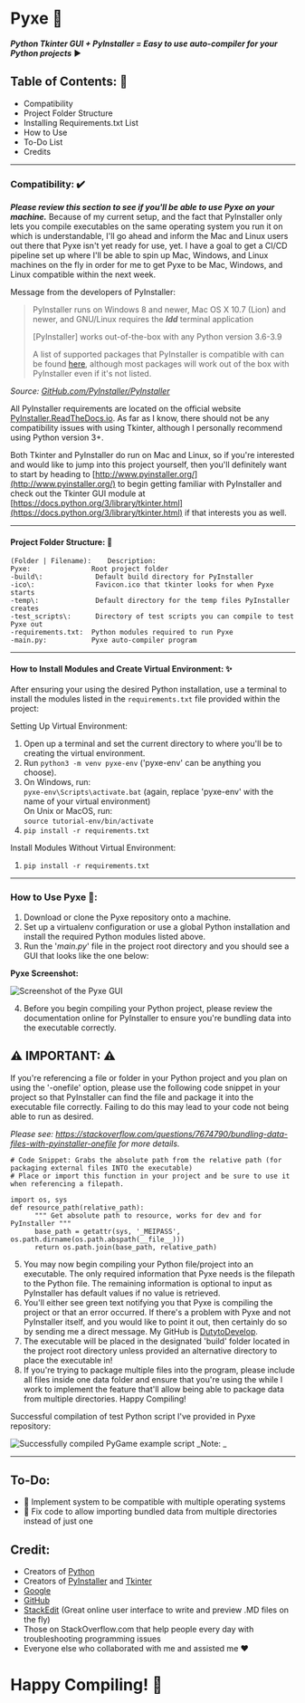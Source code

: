# Pyxe 🧚
***Python Tkinter GUI  + PyInstaller = Easy to use auto-compiler for your Python projects*** ▶️
 

## Table of Contents: 🤖
 - Compatibility
 - Project Folder Structure
 - Installing Requirements.txt List
 - How to Use
 - To-Do List
 - Credits

---

### Compatibility: ✔️
***Please review this section to see if you'll be able to use Pyxe on your machine.***
Because of my current setup, and the fact that PyInstaller only lets you compile executables on the same operating system you run it on which is understandable, I'll go ahead and inform the Mac and Linux users out there that Pyxe isn't yet ready for use, yet. I have a goal to get a CI/CD pipeline set up where I'll be able to spin up Mac, Windows, and Linux machines on the fly in order for me to get Pyxe to be Mac, Windows, and Linux compatible within the next week.

Message from the developers of PyInstaller:

> PyInstaller runs on Windows 8 and newer, Mac OS X 10.7 (Lion) and
> newer, and GNU/Linux requires the ***ldd*** terminal application
> 
> [PyInstaller] works out-of-the-box with any Python version 3.6-3.9
>
> A list of supported packages that PyInstaller is compatible with can be found [here](https://github.com/pyinstaller/pyinstaller/wiki/Supported-Packages), although most 
> packages will work out of the box with PyInstaller even if it's not listed.

*Source: [GitHub.com/PyInstaller/PyInstaller](https://github.com/pyinstaller/pyinstaller/tree/e20e74c03768d432d48665b8ef1e02511b16e4be)*
 
All PyInstaller requirements are located on the official website [PyInstaller.ReadTheDocs.io](https://pyinstaller.readthedocs.io/en/stable/requirements.html). As far as I know, there should not be any compatibility issues with using Tkinter, although I personally recommend using Python version 3+.

Both Tkinter and PyInstaller do run on Mac and Linux, so if you're interested and would like to jump into this project yourself, then you'll definitely want to start by heading to [http://www.pyinstaller.org/](http://www.pyinstaller.org/) to begin getting familiar with PyInstaller and check out the Tkinter GUI module at [https://docs.python.org/3/library/tkinter.html](https://docs.python.org/3/library/tkinter.html) if that interests you as well.

---

#### Project Folder Structure: 🐍
    (Folder | Filename):    Description:
    Pyxe:               Root project folder  
    -build\:             Default build directory for PyInstaller  
    -ico\:               Favicon.ico that tkinter looks for when Pyxe starts  
    -temp\:              Default directory for the temp files PyInstaller creates  
    -test_scripts\:      Directory of test scripts you can compile to test Pyxe out  
    -requirements.txt:  Python modules required to run Pyxe  
    -main.py:           Pyxe auto-compiler program

---

#### How to Install Modules and Create Virtual Environment: ✨
After ensuring your using the desired Python installation, use a terminal to install the modules listed in the `requirements.txt` file provided within the project:

Setting Up Virtual Environment:
 1. Open up a terminal and set the current directory to where you'll be to creating the virtual environment. 
 2. Run `python3 -m venv pyxe-env` ('pyxe-env' can be anything you choose).
 3. On Windows, run: \
    `pyxe-env\Scripts\activate.bat` (again, replace 'pyxe-env' with the name of your virtual environment) \
    On Unix or MacOS, run: \
    `source tutorial-env/bin/activate`
 4. `pip install -r requirements.txt`

Install Modules Without Virtual Environment:
 1. `pip install -r requirements.txt`

---

### How to Use Pyxe 💫:

 1. Download or clone the Pyxe repository onto a machine.
 2. Set up a virtualenv configuration or use a global Python installation and install the required Python modules listed above.
 3. Run the '*main.py*' file in the project root directory and you should see a GUI that looks like the one below:

**Pyxe Screenshot:**

![Screenshot of the Pyxe GUI](https://github.com/DutytoDevelop/Pyxe/blob/main/test_scripts/Successful%20Builds/Pyxe_v2.PNG)

4. Before you begin compiling your Python project, please review the documentation online for PyInstaller to ensure you're bundling data into the executable correctly.


  **⚠️ IMPORTANT: ⚠️**
  --
If you're referencing a file or folder in your Python project and you plan on using the '-onefile' option, please use the following code snippet in your project so that PyInstaller can find the file and package it into the executable file correctly. Failing to do this may lead to your code not being able to run as desired.  

_Please see: https://stackoverflow.com/questions/7674790/bundling-data-files-with-pyinstaller-onefile for more details._

    # Code Snippet: Grabs the absolute path from the relative path (for packaging external files INTO the executable)  
    # Place or import this function in your project and be sure to use it when referencing a filepath. 
    
    import os, sys  
    def resource_path(relative_path):  
          """ Get absolute path to resource, works for dev and for PyInstaller """  
          base_path = getattr(sys, '_MEIPASS', os.path.dirname(os.path.abspath(__file__)))  
          return os.path.join(base_path, relative_path)
    
5. You may now begin compiling your Python file/project into an executable. The only required information that Pyxe needs is the filepath to the Python file. The remaining information is optional to input as PyInstaller has default values if no value is retrieved.
6. You'll either see green text notifying you that Pyxe is compiling the project or that an error occurred. If there's a problem with Pyxe and not PyInstaller itself, and you would like to point it out, then certainly do so by sending me a direct message. My GitHub is [DutytoDevelop](https://www.GitHub.com/DutytoDevelop/).
7. The executable will be placed in the designated 'build' folder located in the project root directory unless provided an alternative directory to place the executable in! 
8. If you're trying to package multiple files into the program, please include all files inside one data folder and ensure that you're using the while I work to implement the feature that'll allow being able to package data from multiple directories. Happy Compiling!

Successful compilation of test Python script I've provided in Pyxe repository:

![Successfully compiled PyGame example script](https://github.com/DutytoDevelop/Pyxe/blob/main/test_scripts/Successful%20Builds/Pyxe_Success_v2.PNG)
_Note: _

---

## To-Do:

 - 🚧 Implement system to be compatible with multiple operating systems
 - 🚧 Fix code to allow importing bundled data from multiple directories instead of just one

## Credit:

- Creators of [Python](https://www.python.org/)
- Creators of [PyInstaller](https://pyinstaller.readthedocs.io/) and [Tkinter](https://wiki.python.org/moin/TkInter)
- [Google](https://www.Google.com/)
- [GitHub](https://github.com/)
- [StackEdit](https://stackedit.io/) (Great online user interface to write and preview .MD files on the fly)
- Those on StackOverflow.com that help people every day with troubleshooting programming issues
- Everyone else who collaborated with me and assisted me ❤️


# Happy Compiling! 🎅
